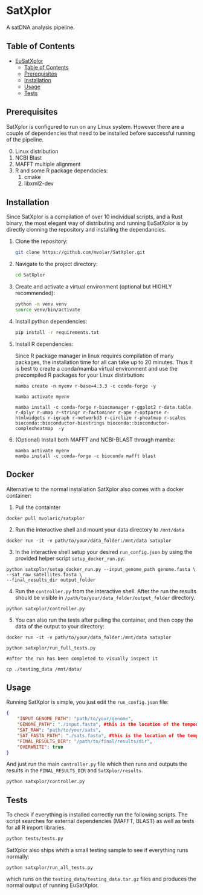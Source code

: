 # SatXplor

A satDNA analysis pipeline.

## Table of Contents

- [EuSatXplor](#eusatxplor)
  - [Table of Contents](#table-of-contents)
  - [Prerequisites](#prerequisites)
  - [Installation](#installation)
  - [Usage](#usage)
  - [Tests](#tests)

## Prerequisites

SatXplor is configured to run on any Linux system. However there are a couple of dependencies that need to be installed before successful running of the pipeline.

0. Linux distribution
1. NCBI Blast
2. MAFFT multiple alignment 
3. R and some R package dependacies: 
   1. cmake
   2. libxml2-dev

## Installation

Since SatXplor is a compilation of over 10 individual scripts, and a Rust binary, the most elegant way of distributing and running EuSatXplor is by directly clonning the repository and installing the dependancies. 


1. Clone the repository:

    ```bash
    git clone https://github.com/mvolar/SatXplor.git
    ```

2. Navigate to the project directory:

    ```bash
    cd SatXplor
    ```

3. Create and activate a virtual environment (optional but HIGHLY recommended):

    ```bash
    python -m venv venv
    source venv/bin/activate  
    ```

4. Install python dependencies:

    ```bash
    pip install -r requirements.txt
    ```

5. Install R dependencies:

    Since R package manager in linux requires compilation of many packages, the installation time for all can take up to 20 minutes. Thus it is best to create a conda/mamba virtual environment and use the precompiled R packages for your Linux distirbution:
    
    ```
    mamba create -n myenv r-base=4.3.3 -c conda-forge -y 

    mamba activate myenv

    mamba install -c conda-forge r-biocmanager r-ggplot2 r-data.table r-dplyr r-umap r-stringr r-factominer r-ape r-optparse r-htmlwidgets r-igraph r-networkd3 r-circlize r-pheatmap r-scales bioconda::bioconductor-biostrings bioconda::bioconductor-complexheatmap  -y 
    ```


6. (Optional) Install both MAFFT and NCBI-BLAST through mamba:

    ```
    mamba activate myenv
    mamba install -c conda-forge -c bioconda mafft blast
    ```

## Docker

Alternative to the normal installation SatXplor also comes with a docker container:

1. Pull the containter
```
docker pull mvolaric/satxplor
```
2. Run the interactive shell and mount your data directory to `/mnt/data`
```
docker run -it -v path/to/your/data_folder:/mnt/data satxplor
```
3. In the interactive shell setup your desired `run_config.json` by using the provided helper script `setup_docker_run.py`:

```
python satxplor/setup_docker_run.py --input_genome_path genome.fasta \
--sat_raw satellites.fasta \
--final_results_dir output_folder
```

4. Run the `controller.py` from the interactive shell. After the run the results should be visible in `/path/to/your/data_folder/output_folder` directory.

```
python satxplor/controller.py
```

5. You can also run the tests after pulling the container, and then copy the data of the output to your directory:
```
docker run -it -v path/to/your/data_folder:/mnt/data satxplor

python satxplor/run_full_tests.py

#after the run has been completed to visually inspect it

cp ./testing_data /mnt/data/
```

## Usage

Running SatXplor is simple, you just edit the `run_config.json` file:

```json
{
    "INPUT_GENOME_PATH": "path/to/your/genome",
    "GENOME_PATH": "./input.fasta", #this is the location of the temporary copy
	"SAT_RAW": "path/to/your/sats",
    "SAT_FASTA_PATH": "./sats.fasta", #this is the location of the temporary copy
    "FINAL_RESULTS_DIR": "/path/to/final/results/dir",
    "OVERWRITE": true
}
```

And just run the main `controller.py` file which then runs and outputs the results in the `FINAL_RESULTS_DIR` and `SatXplor/results`.

```
python satxplor/controller.py
```

## Tests

To check if everything is installed correctly run the following scripts. The script searches for external dependencies (MAFFT, BLAST) as well as tests for all R import libraries.
``` bash
python tests/tests.py
```

SatXplor also ships whith a small testing sample to see if everything runs normally:

```
python satxplor/run_all_tests.py
```
which runs on the `testing_data/testing_data.tar.gz` files and produces the normal output of running EuSatXplor.

